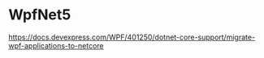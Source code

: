 # WpfNet5

https://docs.devexpress.com/WPF/401250/dotnet-core-support/migrate-wpf-applications-to-netcore

